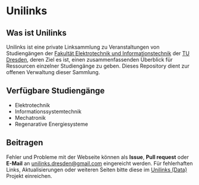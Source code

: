 # Unilinks

## Was ist Unilinks

Unilinks ist eine private Linksammlung zu Veranstaltungen von Studiengängen der [Fakultät Elektrotechnik und Informationstechnik](https://tu-dresden.de/ing/elektrotechnik) der [TU Dresden](https://tu-dresden.de/), deren Ziel es ist, einen zusammenfassenden Überblick für Ressourcen einzelner Studiengänge zu geben. Dieses Repository dient zur offenen Verwaltung dieser Sammlung.


## Verfügbare Studiengänge

* Elektrotechnik
* Informationssystemtechnik
* Mechatronik
* Regenarative Energiesysteme

## Beitragen

Fehler und Probleme mit der Webseite können als **Issue**, **Pull request** oder **E-Mail** an unilinks.dresden@gmail.com eingereicht werden. Für fehlerhaften Links, Aktualisierungen oder weiteren Seiten bitte diese im  [Unilinks (Data)](https://github.com/unilinks/data) Projekt einreichen.
